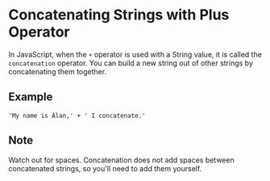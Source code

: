 # Concatenating Strings with Plus Operator
In JavaScript, when the `+` operator is used with a String value, it is called the `concatenation` operator. You can build a new string out of other strings by concatenating them together.

## Example
`'My name is Alan,' + ' I concatenate.'`

## Note
Watch out for spaces. Concatenation does not add spaces between concatenated strings, so you'll need to add them yourself.
